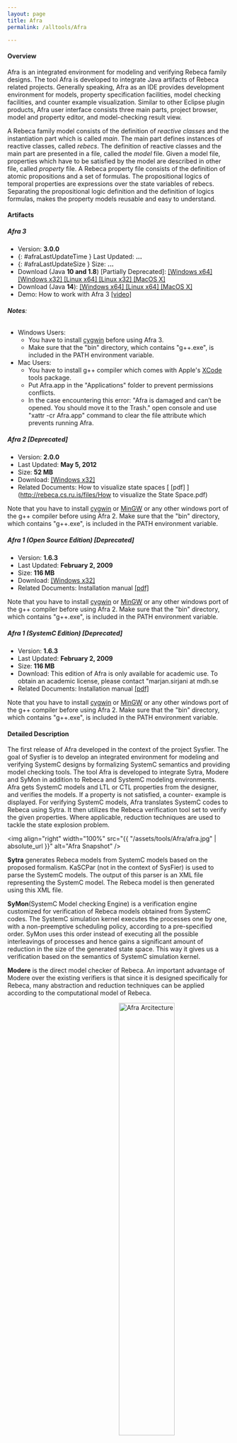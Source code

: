 ```yaml
---
layout: page
title: Afra
permalink: /alltools/Afra

---
```


#### Overview

Afra is an integrated environment for modeling and verifying Rebeca family designs. The tool Afra is developed to integrate Java artifacts of Rebeca related projects. Generally speaking, Afra as an IDE provides development environment for models, property specification facilities, model checking facilities, and counter example visualization. Similar to other Eclipse plugin products, Afra user interface consists three main parts, project browser, model and property editor, and model-checking result view.

A Rebeca family model consists of the definition of _reactive classes_ and the instantiation part which is called _main_. The main part defines instances of reactive classes, called _rebecs_. The definition of reactive classes and the main part are presented in a file, called the _model_ file. Given a model file, properties which have to be satisfied by the model are described in other file, called _property_ file. A Rebeca property file consists of the definition of atomic propositions and a set of formulas. The propositional logics of temporal properties are expressions over the state variables of rebecs. Separating the propositional logic definition and the definition of logics formulas, makes the property models reusable and easy to understand.

#### Artifacts
##### Afra 3
* Version: **3.0.0**
* {: #afraLastUpdateTime } Last Updated: **...**
* {: #afraLastUpdateSize } Size: **...**
* Download (Java **10 and 1.8**) [Partially Deprecated]: 
[ [Windows x64] ](https://github.com/rebeca-lang/org.rebecalang.afra/releases/download/CircleCIRelease2/Afra-win32.win32.x86_64.zip) 
[ [Windows x32] ](https://github.com/rebeca-lang/org.rebecalang.afra/releases/download/CircleCIRelease2/Afra-win32.win32.x86.zip) 
[ [Linux x64] ](https://github.com/rebeca-lang/org.rebecalang.afra/releases/download/CircleCIRelease2/Afra-linux.gtk.x86_64.tar.gz) 
[ [Linux x32] ](https://github.com/rebeca-lang/org.rebecalang.afra/releases/download/CircleCIRelease2/Afra-linux.gtk.x86.tar.gz) 
[ [MacOS X] ](https://github.com/rebeca-lang/org.rebecalang.afra/releases/download/CircleCIRelease2/Afra-macosx.cocoa.x86_64.tar.gz)
* Download (Java **14**): 
[ [Windows x64] ](https://github.com/rebeca-lang/org.rebecalang.afra/releases/download/Afra-3.0/Afra-win32.win32.x86_64.zip) 
[ [Linux x64] ](https://github.com/rebeca-lang/org.rebecalang.afra/releases/download/Afra-3.0/Afra-linux.gtk.x86.tar.gz) 
[ [MacOS X] ](https://github.com/rebeca-lang/org.rebecalang.afra/releases/download/Afra-3.0/Afra-macosx.cocoa.x86_64.tar.gz)
* Demo: How to work with Afra 3 [ [video] ](/assets/tools/Afra/Afra-3.0-Demo.mov)

<script type="text/javascript">
    fetch("https://api.github.com/repos/rebeca-lang/org.rebecalang.afra/releases")
      .then((resp) => resp.json())
      .then(function(data) {
        var months = ["January", "February", "March", "April", "May", "June", "July", "August", "September", "October", "November", "December"];
        var dateObject = new Date(data[0].assets[0].updated_at);
        var dateString = dateObject.getDate() + ' ';
        dateString += months[dateObject.getMonth()] + ' ';
        dateString += dateObject.getFullYear();
        document.getElementById("afraLastUpdateTime").innerHTML = 'Last Updated: <strong>' +dateString + '</strong>';
        var size = data[0].assets[0].size;
        document.getElementById("afraLastUpdateSize").innerHTML = 'Size: <strong>' + Number.parseInt(size / (1024 * 1024)) + ' MB</strong>';
        })
      .catch(function(error) {
      });
</script>

###### **Notes**:
* Windows Users: 
  + You have to install [cygwin](http://www.cygwin.com) before using Afra 3. 
  + Make sure that the "bin" directory, which contains "g++.exe", is included in the PATH environment variable.
* Mac Users: 
  + You have to install g++ compiler which comes with Apple's [XCode](https://developer.apple.com/xcode/) tools package.
  + Put Afra.app in the "Applications" folder to prevent permissions conflicts.
  + In the case encountering this error: "Afra is damaged and can’t be opened. You should move it to the Trash." open console and use "xattr  -cr  Afra.app" command to clear the file attribute which prevents running Afra.

##### Afra 2 **[Deprecated]**
* Version: **2.0.0**
* Last Updated: **May 5, 2012**
* Size: **52 MB**
* Download: [ [Windows x32] ](http://rebeca.cs.ru.is/files/afra2.zip)
* Related Documents: How to visualize state spaces [ [pdf] ](http://rebeca.cs.ru.is/files/How to visualize the State Space.pdf)

Note that you have to install [cygwin](http://www.cygwin.com) or [MinGW](http://www.mingw.org) or any other windows port of the g++ compiler before using Afra 2. Make sure that the "bin" directory, which contains "g++.exe", is included in the PATH environment variable.

##### Afra 1 (Open Source Edition)  **[Deprecated]**
* Version: **1.6.3**
* Last Updated: **February 2, 2009**
* Size: **116 MB**
* Download: [ [Windows x32] ](http://rebeca.cs.ru.is/files/afra-rebeca-only.exe)
* Related Documents: Installation manual [ [pdf] ](afra-installation.pdf)

Note that you have to install [cygwin](http://www.cygwin.com) or [MinGW](http://www.mingw.org) or any other windows port of the g++ compiler before using Afra 2. Make sure that the "bin" directory, which contains "g++.exe", is included in the PATH environment variable.

##### Afra 1 (SystemC Edition)  **[Deprecated]**
* Version: **1.6.3**
* Last Updated: **February 2, 2009**
* Size: **116 MB**
* Download: This edition of Afra is only available for academic use. To obtain an academic license, please contact "marjan.sirjani at mdh.se
* Related Documents: Installation manual [ [pdf] ](afra-installation.pdf)

Note that you have to install [cygwin](http://www.cygwin.com) or [MinGW](http://www.mingw.org) or any other windows port of the g++ compiler before using Afra 2. Make sure that the "bin" directory, which contains "g++.exe", is included in the PATH environment variable.

#### Detailed Description
The first release of Afra developed in the context of the project Sysfier. The goal of Sysfier is to develop an integrated environment for modeling and verifying SystemC designs by formalizing SystemC semantics and providing model checking tools. The tool Afra is developed to integrate Sytra, Modere and SyMon in addition to Rebeca and SystemC modeling environments. Afra gets SystemC models and LTL or CTL properties from the designer, and verifies the models. If a property is not satisfied, a counter- example is displayed. For verifying SystemC models, Afra translates SystemC codes to Rebeca using Sytra. It then utilizes the Rebeca verification tool set to verify the given properties. Where applicable, reduction techniques are used to tackle the state explosion problem.

<img align="right" width="100%" src="{{ "/assets/tools/Afra/afra.jpg" | absolute_url }}" alt="Afra Snapshot" />


**Sytra** generates Rebeca models from SystemC models based on the proposed formalism. KaSCPar (not in the context of SysFier) is used to parse the SystemC models. The output of this parser is an XML file representing the SystemC model. The Rebeca model is then generated using this XML file.

**SyMon**(SystemC Model checking Engine) is a verification engine customized for verification of Rebeca models obtained from SystemC codes. The SystemC simulation kernel executes the processes one by one, with a non-preemptive scheduling policy, according to a pre-specified order. SyMon uses this order instead of executing all the possible interleavings of processes and hence gains a significant amount of reduction in the size of the generated state space. This way it gives us a verification based on the semantics of SystemC simulation kernel.

**Modere** is the direct model checker of Rebeca. An important advantage of Modere over the existing verifiers is that since it is designed specifically for Rebeca, many abstraction and reduction techniques can be applied according to the computational model of Rebeca.

<p class="center">
<img align="right" width="50%" src="{{ "/assets/tools/Afra/afra_arch.jpg" | absolute_url }}" alt="Afra Arcitecture" />
</p>
